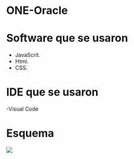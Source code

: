 # ONE-Oracle
# Software que se usaron
- JavaScrit.
- Html.
- CSS.
# IDE que se usaron
-Visual Code
# Esquema
![](https://www.cursosgis.com/wp-content/uploads/2017/06/lenguajes_1.png)
